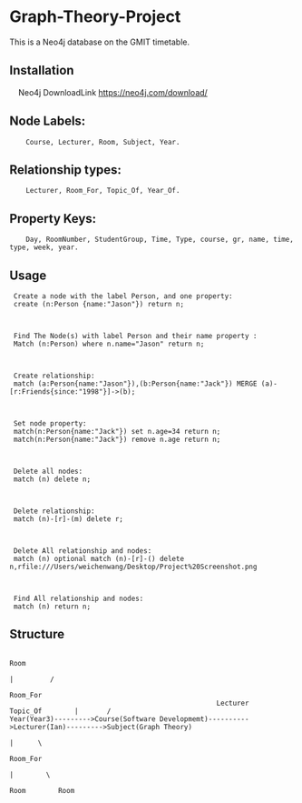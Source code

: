 # Graph-Theory-Project
 
 This is a Neo4j database on the GMIT timetable.
 
 ## Installation
     Neo4j DownloadLink https://neo4j.com/download/
     
 
 
 
 
## Node Labels: 
        Course, Lecturer, Room, Subject, Year.
         
 
## Relationship types: 
        Lecturer, Room_For, Topic_Of, Year_Of. 
        
    

## Property Keys: 
        Day, RoomNumber, StudentGroup, Time, Type, course, gr, name, time, type, week, year.        
 ##  Usage
     Create a node with the label Person, and one property: 
     create (n:Person {name:"Jason"}) return n;
     
     
     
     Find The Node(s) with label Person and their name property :
     Match (n:Person) where n.name="Jason" return n;
     
     
     
     Create relationship:
     match (a:Person{name:"Jason"}),(b:Person{name:"Jack"}) MERGE (a)-[r:Friends{since:"1998"}]->(b);
     
     
     
     Set node property:
     match(n:Person{name:"Jack"}) set n.age=34 return n;
     match(n:Person{name:"Jack"}) remove n.age return n;
     
     
     
     Delete all nodes:
     match (n) delete n;
     
     
     
     Delete relationship:
     match (n)-[r]-(m) delete r;
     
     
     
     Delete All relationship and nodes:
     match (n) optional match (n)-[r]-() delete n,rfile:///Users/weichenwang/Desktop/Project%20Screenshot.png
     
     
     
     Find All relationship and nodes: 
     match (n) return n;

## Structure
              
              
                                                                                              Room
                                                                                               |         /
                                                                                                Room_For  
                                                       Lecturer                Topic_Of        |       /
    Year(Year3)--------->Course(Software Developmemt)---------->Lecturer(Ian)--------->Subject(Graph Theory)
                                                                                               |      \
                                                                                                Room_For  
                                                                                               |        \
                                                                                             Room        Room
